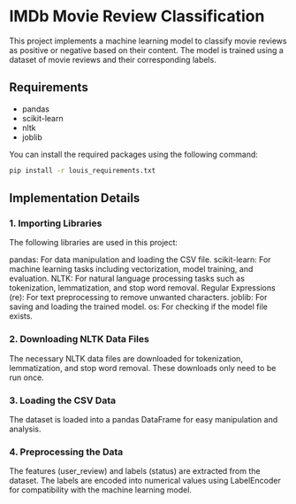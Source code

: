 # IMDb Movie Review Classification

This project implements a machine learning model to classify movie reviews as positive or negative based on their content. The model is trained using a dataset of movie reviews and their corresponding labels.

## Requirements

- pandas
- scikit-learn
- nltk
- joblib

You can install the required packages using the following command:

```sh
pip install -r louis_requirements.txt
```

## Implementation Details
### 1. Importing Libraries
The following libraries are used in this project:

pandas: For data manipulation and loading the CSV file.
scikit-learn: For machine learning tasks including vectorization, model training, and evaluation.
NLTK: For natural language processing tasks such as tokenization, lemmatization, and stop word removal.
Regular Expressions (re): For text preprocessing to remove unwanted characters.
joblib: For saving and loading the trained model.
os: For checking if the model file exists.

### 2. Downloading NLTK Data Files
The necessary NLTK data files are downloaded for tokenization, lemmatization, and stop word removal. These downloads only need to be run once.

### 3. Loading the CSV Data
The dataset is loaded into a pandas DataFrame for easy manipulation and analysis.

### 4. Preprocessing the Data
The features (user_review) and labels (status) are extracted from the dataset. The labels are encoded into numerical values using LabelEncoder for compatibility with the machine learning model.